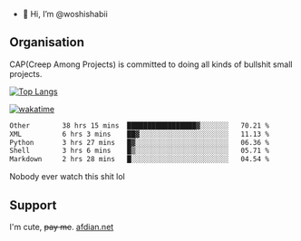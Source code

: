 - 👋 Hi, I’m @woshishabii

## Organisation

CAP(Creep Among Projects) is committed to doing all kinds of bullshit small projects.

[![Top Langs](https://github-readme-stats.vercel.app/api/top-langs/?username=woshishabii&layout=compact)](https://github.com/anuraghazra/github-readme-stats)

[![wakatime](https://wakatime.com/badge/user/34d02784-acc1-4a16-82d7-33fdb53c4ed6.svg)](https://wakatime.com/@34d02784-acc1-4a16-82d7-33fdb53c4ed6)


<!--START_SECTION:waka-->

```txt
Other        38 hrs 15 mins  █████████████████▓░░░░░░░   70.21 %
XML          6 hrs 3 mins    ██▓░░░░░░░░░░░░░░░░░░░░░░   11.13 %
Python       3 hrs 27 mins   █▓░░░░░░░░░░░░░░░░░░░░░░░   06.36 %
Shell        3 hrs 6 mins    █▒░░░░░░░░░░░░░░░░░░░░░░░   05.71 %
Markdown     2 hrs 28 mins   █░░░░░░░░░░░░░░░░░░░░░░░░   04.54 %
```

<!--END_SECTION:waka-->

Nobody ever watch this shit lol

## Support
I'm cute, ~~pay me~~.
[afdian.net](https://afdian.com/a/woshishabi)

<!---
woshishabii/woshishabii is a ✨ special ✨ repository because its `README.md` (this file) appears on your GitHub profile.
You can click the Preview link to take a look at your changes.
--->
